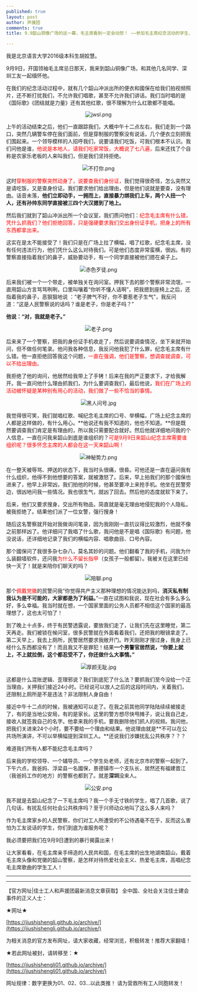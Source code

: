 ```yaml
---
published: true
layout: post
author: 声援团
comments: true
title: 9.9韶山铜像广场的这一幕，毛主席看到一定会动怒！ ——参加毛主席纪念活动的学生、工人被韶山警方扣押全过程

---     
```


我是北京语言大学2016级本科生胡姣慧。

9月9日，开国领袖毛主席忌日那天，我来到韶山铜像广场，和其他几名同学、深圳工友一起缅怀他。

在我们的纪念活动过程中，就有几个韶山冲派出所的便衣和國保在给我们拍视频照片，还不断打扰我们，不允许我们唱歌，甚至不允许我们讲话。我们当时唱的是《国际歌》《团结就是力量》还有其他红歌，很不理解为什么红歌都不能唱。

<center>

<img src="https://i.loli.net/2018/09/11/5b97ac7432bd9.png" alt="jwsl.png" title="jwsl.png" />

</center>

上午的活动结束之后，他们一直跟踪我们，大概中午十二点左右，我们走到一个路口，突然几辆警车停在我们面前，但是穿制服的警察没有说话，几个便衣立刻把我们围起来。一个领导模样的人招呼我们，说要请我们吃饭，可我们根本不认识。我们问他是谁，<font color= 'red'>他说是本地人，请我们吃家常饭，大概说了七八遍，</font>后来还找了个自称是农家乐老板的人来叫我们，但是我们坚持拒绝。

<center>
 
<img src="https://i.loli.net/2018/09/11/5b97ac6f27243.png" alt="不打你.png" title="不打你.png" />

</center>
 
这时<font color= 'red'>穿制服的警察突然动身了，说要查我们身份证，</font>我们觉得很奇怪，怎么突然又是请吃饭，又是查身份证。我们要求他们给出理由，但是他们说就是要查，没有理由。话音未落，**他们立即动手，一拥而上，直接暴力绑我们上车，两个人扭一个人，还有孙帅东同学直接被三四个大汉摁到了地上。**

然后我们就到了韶山冲派出所一个会议室，我们质问他们：<font color= 'red'>纪念毛主席有什么错，凭什么抓我们？他们拒绝回答，只是强硬要求我们交出身份证手机，把身上的所有东西都拿出来。</font>

这实在是太不能接受了！我们只是在广场上拉了横幅，唱了红歌，纪念毛主席，没有任何违法行为，他们凭什么这么对待我们。可是他们态度非常蛮横，很凶。有的警察直接指着我们的鼻子，威胁要动手，有一个同学直接被他们摁在桌子上。

<center>
 
<img src="https://i.loli.net/2018/09/11/5b97ac6ecfc3b.png" alt="赤色歹徒.png" title="赤色歹徒.png" />

</center>

后来我们被一个一个带走，被单独关在询问室。押我下去的那个警察非常流氓，一直用韶山方言骂骂咧咧，口里叫嚷着“你听不懂人话啊”，把我摁到座椅上之后，还指着我的鼻子，恶狠狠地说 ：“老子脾气不好，你不要惹老子生气”，我反问道：“这是人民警察说的话吗？谁是老子，你是老子吗？”

**他说：“对，我就是老子。”**

<center>

<img src="https://i.loli.net/2018/09/11/5b97ac732b4d4.png" alt="老子.png" title="老子.png" />

</center>

后来来了一个警察，把我的身份证手机收走了，然后说要调查情况，坐下来就开始问，但不做任何笔录。他问我各种信息，我反问他我犯了什么罪，纪念毛主席有什么错。他一直拒绝回答我这个问题，<font color= 'red'>一直在强调，他们是警察，想调查就调查，可以不给出理由。</font>

我拒绝了他的询问，他居然给我带上了手铐！后来在我的严正要求下，才给我解开。我一直问他什么理由抓我们，为什么要调查我们，最后他说，<font color= 'red'>我们在广场上的活动被怀疑是某种别有用心的活动，我们做了一些不恰当的事情。</font>

<center>
 
<img src="https://i.loli.net/2018/09/11/5b97ac671e6da.jpg" alt="黑人问号.jpg" title="黑人问号.jpg" />

</center>

我觉得很可笑，我们就唱红歌、喊纪念毛主席的口号、举横幅，广场上纪念主席的人都是这样做的，有什么用心。**他说还有我不知道的，他也不知道。**但是既然要调查我们肯定是有理由的，所以我只需要配合就好。然后他就详细地问我的个人信息，一直在问我来韶山到底是谁组织的？<font color= 'red'>可是9月9日来韶山纪念主席需要谁组织呢？很多怀念主席的人都会在这一天来韶山啊！</font>

<center>
 
<img src="https://i.loli.net/2018/09/11/5b97ac72d0744.png" alt="神秘势力.png" title="神秘势力.png" /> 

</center>

在一整天被辱骂、押送的状态下，我当时头很痛，很昏。可他还是一直在逼问我有什么组织，他得不到他想要的答案，就被激怒了。后来，早上拍我们的那个國保也进来了，他早上非常凶，我们拍他的时候，他甚至要冲上来抢手机。他坐在民警旁边，很凶地问我一些情况。我也很生气，就凶了回去。然后他的态度就软下来了。

后来，他们又要求搜身，交出所有物品，简直就是毫无理由地侵犯我的个人隐私，被我拒绝了。结果他们派了一位女警，强行搜身！

随后这名警察就开始对我做询问笔录，因为我刚刚一直抗议得比较激烈，他就不像之前那样凶了。他详细问了我唱了什么歌，我问他是不是唱《国际歌》有问题，他没说话，还详细地记录了我们的横幅内容、唱歌曲目、口号內容。

那个國保问了我很多杂七杂八，莫名其妙的问题。他们翻看了我的手机，问我为什么装翻墙软件，还问我<font color= 'red'>为什么不留长指甲</font>（女孩子一般都留）。我被关在这里已经快一天了！就是来陪你们聊天的吗？

<center>

<img src="https://i.loli.net/2018/09/11/5b97ac7305c89.png" alt="陪聊.png" title="陪聊.png" />

</center>

那个<font color= 'red'>佩戴党徽</font>的民警问我“你觉得共产主义那种理想的情况能达到吗，**消灭私有制我认为是不可能的，大家都是为了利益。**”一直在试图和我说，现在社会有多么多么好，多么幸福。我当时就在想，一个国家里面的公务人员都不相信这个国家的最高理想了，这也太可怕了！

到了晚上十点多，终于有民警透露说，要放我们走了，让我们先在这里睡觉，第二天再走。我们被锁在候问室，很多民警就在外面看着我们，还把我的眼镜拿走了。第二天早上，我去上厕所，民警居然要求我敞开门。昨天刚刚才搜过身，我身上已经什么东西都没有了！而且我又不是罪犯！结果**一个男警官居然说，“你要上就上，不上就拉倒，这个都忍受不了，你还做什么大事情。”**

<center>
 
<img src="https://i.loli.net/2018/09/11/5b97ac6795c79.jpg" alt="厚颜无耻.jpg" title="厚颜无耻.jpg" />

</center>

这都是什么混账逻辑、歪理邪说？我们到底犯了什么法？要抓我们至今没给一个正当理由，关押我们接近24小时。已经说可以放人之后的这段时间内，关着我们，还限制上厕所是不是违法？非法限制人身自由！

接近中午十二点的时候，我被通知可以走了。在我之前其他同学陆陆续续被接走了，有的是当地公安局，有的是家长。这里的警方想尽快甩摊子，说让我自己走，接收人就签我自己的名字。他拿来我的手机，要我删除他们抓人的视频。我问他，把我们关进来24个小时，要不要给一个理由和结果。他说理由就是**不可以在公共场所演讲，不可以举横幅提到深圳工人。**还说我们涉嫌扰乱公共秩序？？？

难道我们所有人都不能纪念毛主席吗？

后来我的学校领导、一个辅导员、一个学生处老师，还有北京市的警察一起到了。下午六点，我爸妈、浮梁县一名國保，景德镇市一个支队长，居然还有福建晋江（我爸妈工作的地方）的警察也都到了。就差**深圳**没来人。

<center>
 
<img src="https://i.loli.net/2018/09/11/5b97ac742e406.png" alt="公安.png" title="公安.png" />

</center>

我不就是去韶山纪念了一下毛主席吗？我一个手无寸铁的学生，唱了几首歌，说了几句话，有扰乱任何社会公共秩序吗？至于兴师动众地叫了这么多人来吗？

作为毛主席家乡的人民警察，你们对工人所遭受的不公待遇毫不在乎，反而这么害怕为工友说话的学生，你们到底为谁服务呢？

我必须要把我们在9月9日遭到的暴行揭露出来！

让大家看看，在毛主席亲手缔造的人民共和国，在毛主席的出生地湖南韶山，戴着毛主席头像和党徽的韶山警察，是怎样对待热爱社会主义、热爱毛主席，高唱纪念毛主席歌曲的学生工人！

---

---

【官方网址|佳士工人和声援团最新消息文章获取】
全中国、全社会关注佳士建会事件的正义人士：

★网址★

[https://jiushishengli.github.io/archive/](https://jiushishengli.github.io/archive/)

为相关消息的官方发布网址，请大家收藏，经常浏览，积极转发！推荐大家翻墙！

★若此网址被封，请转移至：★

[https://jiushishengli01.github.io/archive/](https://jiushishengli01.github.io/archive/)

网址规律：数字更换为01、02、03...以此类推！
请为营救所有工人同胞转发！
